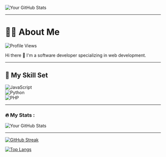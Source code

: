 ![Your GitHub Stats](https://github-readme-stats.vercel.app/api?username=TooCodeSavvy&show_icons=true&theme=radical)  

---

# 👨‍💻 About Me  

![Profile Views](https://komarev.com/ghpvc/?username=TooCodeSavvy&color=blue)  

Hi there 👋 I'm a software developer specializing in web development.  

---

## 🚀 My Skill Set  

![JavaScript](https://img.shields.io/badge/JavaScript-F7DF1E?style=flat&logo=javascript&logoColor=black)  
![Python](https://img.shields.io/badge/Python-3776AB?style=flat&logo=python&logoColor=white)  
![PHP](https://img.shields.io/badge/PHP-777BB4?style=flat&logo=php&logoColor=white)  

---

### :fire: My Stats :

![Your GitHub Stats](https://github-readme-stats.vercel.app/api?username=TooCodeSavvy&show_icons=true&theme=radical)  

---

[![GitHub Streak](https://streak-stats.demolab.com/?user=TooCodeSavvy)](https://git.io/streak-stats)

[![Top Langs](https://github-readme-stats.vercel.app/api/top-langs/?username=TooCodeSavvy)](https://github.com/anuraghazra/github-readme-stats)

